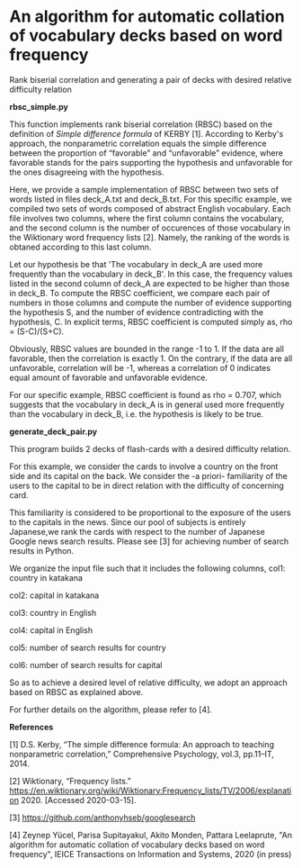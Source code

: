 # An algorithm for automatic collation of vocabulary decks based on word frequency

Rank biserial correlation and generating a pair of decks with desired relative difficulty relation

**rbsc_simple.py**

This function implements rank biserial correlation (RBSC) based on the definition of *Simple difference formula* of KERBY [1]. 
According to Kerby's approach, the nonparametric correlation equals the simple difference between the proportion of “favorable” and “unfavorable” evidence, where favorable stands for the pairs supporting the hypothesis and unfavorable for the ones disagreeing with the hypothesis. 

Here, we provide a sample implementation of RBSC between two sets of words listed in files deck_A.txt and deck_B.txt. For this specific example, we compiled two sets of words composed of abstract English vocabulary. Each file involves two columns, where the first column contains the vocabulary, and the second column is the number of occurences of those vocabulary in the Wiktionary word frequency lists [2]. Namely, the ranking of the words is obtaned according to this last column. 

Let our hypothesis be that 'The vocabulary in deck_A are used more frequently than the vocabulary in deck_B'. In this case, the frequency values listed in the second column of deck_A are expected to be higher than those in deck_B. To compute the RBSC coefficient, we compare each pair of numbers in those columns and compute the number of evidence supporting the hypothesis S, and the number of evidence contradicting with the hypothesis, C. In explicit terms, RBSC coefficient is computed simply as,
rho = (S-C)/(S+C).

Obviously, RBSC values are bounded in the range -1 to 1. If the data are all favorable, then the correlation is exactly 1. On the contrary, if the data are all unfavorable, correlation will be -1, whereas a correlation of 0 indicates equal amount of
favorable and unfavorable evidence.

For our specific example, RBSC coefficient is found as rho = 0.707, which suggests that the vocabulary in deck_A is in general used more frequently than the vocabulary in deck_B, i.e. the hypothesis is likely to be true. 

**generate_deck_pair.py**

This program builds 2 decks of flash-cards with a desired difficulty relation.

For this example, we consider the cards to involve a country on the front side and its capital on the back. We consider the -a priori- familiarity of the users to the capital to be in direct relation with the difficulty of concerning card.

This familiarity is considered to be proportional to the exposure of the users to the capitals in the news. Since our pool of subjects is entirely Japanese,we rank the cards with respect to the number of Japanese Google news search results. Please see [3] for achieving number of search results in Python. 

We organize the input file such that it includes the following columns, 
col1: country in katakana 

col2: capital in katakana 

col3: country in English 

col4: capital in English 

col5: number of search results for country 

col6: number of search results for capital

So as to achieve a desired level of relative difficulty, we adopt an approach based on RBSC as explained above. 

For further details on the algorithm, please refer to [4].

**References**

[1] D.S. Kerby, “The simple difference formula: An approach to teaching nonparametric correlation,” Comprehensive Psychology, vol.3, pp.11–IT, 2014.

[2] Wiktionary, “Frequency lists.” https://en.wiktionary.org/wiki/Wiktionary:Frequency_lists/TV/2006/explanation
2020. [Accessed 2020-03-15].

[3] https://github.com/anthonyhseb/googlesearch

[4] Zeynep Yücel, Parisa Supitayakul, Akito Monden, Pattara Leelaprute, "An algorithm for automatic collation of vocabulary decks based on word frequency", IEICE Transactions on Information and Systems, 2020 (in press)

